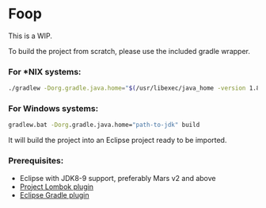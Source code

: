 # Foop

This is a WIP.

To build the project from scratch, please use the included gradle wrapper.

### For *NIX systems:
```bash
./gradlew -Dorg.gradle.java.home="$(/usr/libexec/java_home -version 1.8.0_144)" build
```

### For Windows systems:
```cmd
gradlew.bat -Dorg.gradle.java.home="path-to-jdk" build
```

It will build the project into an Eclipse project ready to be imported.

### Prerequisites:
* Eclipse with JDK8-9 support, preferably Mars v2 and above
* [Project Lombok plugin](https://projectlombok.org/setup/eclipse)
* [Eclipse Gradle plugin](https://marketplace.eclipse.org/content/buildship-gradle-integration)